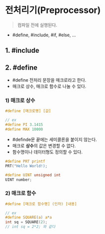 ﻿# 전처리기(Preprocessor)
> 컴파일 전에 실행된다.

- #define, #include, #if, #else, ...

## 1. #include

## 2. #define
- #define 전처리 문장을 매크로라고 한다.
- 매크로 상수, 매크로 함수로 나눌 수 있다.

### 1) 매크로 상수
```c
#define [매크로명] [값]
```

```c
// ex
#define PI 3.1415
#define MAX 10000
```

- #definde문 끝에는 세미콜론을 붙이지 않는다.
- 매크로 **상수**의 값은 변경할 수 없다. 
- 함수명이나 데이터형도 정의할 수 있다.
```c
#define PRT printf
PRT("Hello World!);

#define UINT unsigned int
UINT number;
```

### 2) 매크로 함수
```c
#define [매크로 함수명] (인자) [내용]
```

```c
// ex
#define SQUARE(a) a*a
int sq = SQUARE(2);
// int sq = 2*2; 와 같다
```
